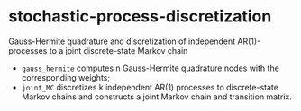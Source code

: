 # stochastic-process-discretization
Gauss-Hermite quadrature and discretization of independent AR(1)-processes to a joint discrete-state Markov chain
- `gauss_hermite` computes n Gauss-Hermite quadrature nodes with the corresponding weights;
- `joint_MC` discretizes k independent AR(1) processes to discrete-state Markov chains and constructs a joint Markov chain and transition matrix.
